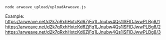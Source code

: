 `
node arweave_upload/uploadArweave.js
`

Example:
https://arweave.net/d2k7qRxhHxtcKd6ZjFq1LJnubw4Qs1lSFlDJwwPLBg8/1
https://arweave.net/d2k7qRxhHxtcKd6ZjFq1LJnubw4Qs1lSFlDJwwPLBg8/2
https://arweave.net/d2k7qRxhHxtcKd6ZjFq1LJnubw4Qs1lSFlDJwwPLBg8/3